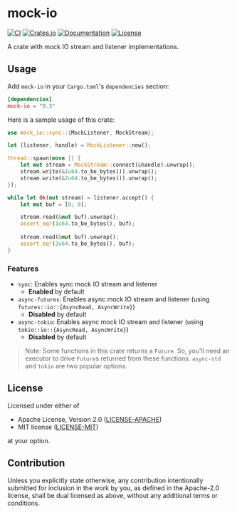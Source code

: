 # mock-io

[![CI](https://github.com/devashishdxt/mock-io/workflows/CI/badge.svg)](https://github.com/devashishdxt/mock-io/actions?query=workflow%3ACI)
[![Crates.io](https://img.shields.io/crates/v/mock-io)](https://crates.io/crates/mock-io)
[![Documentation](https://docs.rs/mock-io/badge.svg)](https://docs.rs/mock-io)
[![License](https://img.shields.io/crates/l/mock-io)](https://github.com/devashishdxt/mock-io/blob/main/LICENSE-MIT)

A crate with mock IO stream and listener implementations.

## Usage

Add `mock-io` in your `Cargo.toml`'s `dependencies` section:

```toml
[dependencies]
mock-io = "0.3"
```

Here is a sample usage of this crate:

```rust
use mock_io::sync::{MockListener, MockStream};

let (listener, handle) = MockListener::new();

thread::spawn(move || {
    let mut stream = MockStream::connect(&handle).unwrap();
    stream.write(&1u64.to_be_bytes()).unwrap();
    stream.write(&2u64.to_be_bytes()).unwrap();
});

while let Ok(mut stream) = listener.accept() {
    let mut buf = [0; 8];

    stream.read(&mut buf).unwrap();
    assert_eq!(1u64.to_be_bytes(), buf);
    
    stream.read(&mut buf).unwrap();
    assert_eq!(2u64.to_be_bytes(), buf);
}

```

### Features

- `sync`: Enables sync mock IO stream and listener
  - **Enabled** by default
- `async-futures`: Enables async mock IO stream and listener (using `futures::io::{AsyncRead, AsyncWrite}`)
  - **Disabled** by default
- `async-tokio`: Enables async mock IO stream and listener (using `tokio::io::{AsyncRead, AsyncWrite}`)
  - **Disabled** by default

> Note: Some functions in this crate returns a `Future`. So, you'll need an executor to drive `Future`s returned
from these functions. `async-std` and `tokio` are two popular options.

## License

Licensed under either of

- Apache License, Version 2.0 ([LICENSE-APACHE](LICENSE-APACHE))
- MIT license ([LICENSE-MIT](LICENSE-MIT))

at your option.

## Contribution

Unless you explicitly state otherwise, any contribution intentionally submitted for inclusion in the work by you, as
defined in the Apache-2.0 license, shall be dual licensed as above, without any additional terms or conditions.
